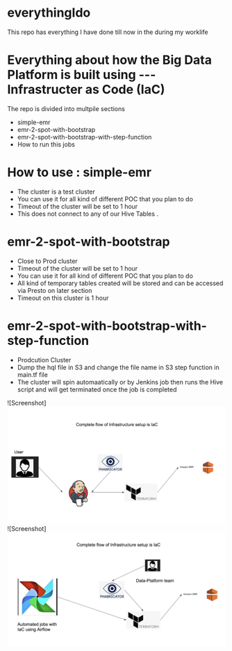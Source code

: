 # everythingIdo
This repo has everything I have done till now in the during my worklife


# Everything about how the Big Data Platform is built using --- Infrastructer as Code (IaC)



The repo is divided into multpile sections

  - simple-emr 
  - emr-2-spot-with-bootstrap
  - emr-2-spot-with-bootstrap-with-step-function
  - How to run this jobs

# How to use : simple-emr

  - The cluster is a test cluster 
  - You can use it for all kind of different POC that you plan to do 
  - Timeout of the cluster will be set to 1 hour 
  - This does not connect to any of our Hive Tables .

# emr-2-spot-with-bootstrap 
  - Close to Prod cluster 
  - Timeout of the cluster will be set to 1 hour
  - You can use it for all kind of different POC that you plan to do 
  - All kind of temporary tables created will be stored and can be accessed via Presto on later section
  - Timeout on this cluster is 1 hour 
 

# emr-2-spot-with-bootstrap-with-step-function
  - Prodcution Cluster
  - Dump the hql file in S3 and change the file name in S3 step function in main.tf file
  - The cluster will spin automaatically or by Jenkins job then runs the Hive script and will get terminated once the job is completed 
  
![Screenshot]![Screenshot](1.png)
![Screenshot]![Screenshot](2.png)
